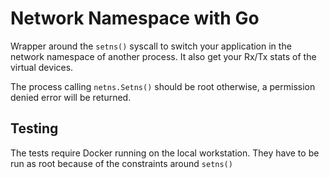Network Namespace with Go
=========================

Wrapper around the `setns()` syscall to switch your application in the network
namespace of another process. It also get your Rx/Tx stats of the virtual devices.

The process calling `netns.Setns()` should be root otherwise, a permission denied error
will be returned.

## Testing

The tests require Docker running on the local workstation. They have to be run as
root because of the constraints around `setns()`
